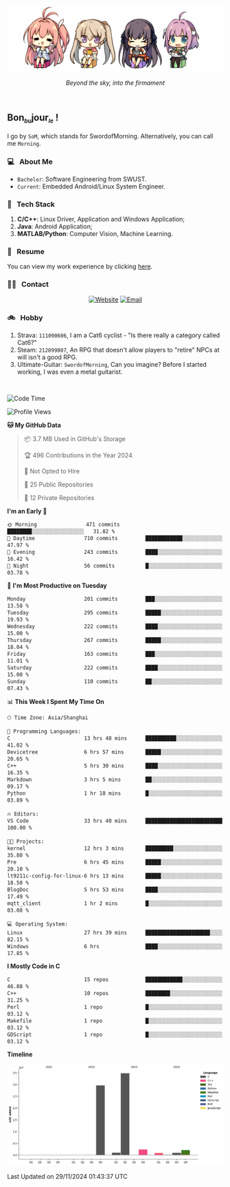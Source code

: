 <img src="./pic/Aokana.png">
<p align="center"><em>Beyond the sky, into the firmament</em></p>

<br/>

## Bon<sub><em><font size=2>bu</font></em></sub>jour<sub><em><font size=2>le</font></em></sub> !

I go by `SoM`, which stands for SwordofMorning. Alternatively, you can call me `Morning`.

### 💻 &nbsp; About Me

- `Bachelor`: Software Engineering from SWUST.
- `Current`: Embedded Android/Linux System Engineer.

### 🔧 &nbsp; Tech Stack

1. **C/C++**: Linux Driver, Application and Windows Application;
2. **Java**: Android Application;
3. **MATLAB/Python**: Computer Vision, Machine Learning.

### 📝 &nbsp; Resume

You can view my work experience by clicking <a href="https://swordofmorning.com/index.php/contact/">here</a>.

### 🤝🏻 &nbsp; Contact

<p align="center">
<a href="https://swordofmorning.com/"><img alt="Website" src="https://img.shields.io/badge/Website-swordofmorning.com-blue?style=flat-square&logo=google-chrome"></a>
<a href="mailto:master@xiaojintao.email
"><img alt="Email" src="https://img.shields.io/badge/Email-master@xiaojintao.email-blue?style=flat-square&logo=gmail"></a>
</p>

### 🚲 &nbsp; Hobby

1. Strava: `111090606`, I am a Cat6 cyclist - "Is there really a category called Cat6?"
2. Steam: `212899807`, An RPG that doesn't allow players to "retire" NPCs at will isn't a good RPG.
3. Ultimate-Guitar: `SwordofMorning`, Can you imagine? Before I started working, I was even a metal guitarist.

<br/>

<!--START_SECTION:waka-->
![Code Time](http://img.shields.io/badge/Code%20Time-404%20hrs%2038%20mins-blue)

![Profile Views](http://img.shields.io/badge/Profile%20Views-0-blue)

**🐱 My GitHub Data** 

> 📦 3.7 MB Used in GitHub's Storage 
 > 
> 🏆 496 Contributions in the Year 2024
 > 
> 🚫 Not Opted to Hire
 > 
> 📜 25 Public Repositories 
 > 
> 🔑 12 Private Repositories 
 > 
**I'm an Early 🐤** 

```text
🌞 Morning                471 commits         ████████░░░░░░░░░░░░░░░░░   31.82 % 
🌆 Daytime                710 commits         ████████████░░░░░░░░░░░░░   47.97 % 
🌃 Evening                243 commits         ████░░░░░░░░░░░░░░░░░░░░░   16.42 % 
🌙 Night                  56 commits          █░░░░░░░░░░░░░░░░░░░░░░░░   03.78 % 
```
📅 **I'm Most Productive on Tuesday** 

```text
Monday                   201 commits         ███░░░░░░░░░░░░░░░░░░░░░░   13.58 % 
Tuesday                  295 commits         █████░░░░░░░░░░░░░░░░░░░░   19.93 % 
Wednesday                222 commits         ████░░░░░░░░░░░░░░░░░░░░░   15.00 % 
Thursday                 267 commits         █████░░░░░░░░░░░░░░░░░░░░   18.04 % 
Friday                   163 commits         ███░░░░░░░░░░░░░░░░░░░░░░   11.01 % 
Saturday                 222 commits         ████░░░░░░░░░░░░░░░░░░░░░   15.00 % 
Sunday                   110 commits         ██░░░░░░░░░░░░░░░░░░░░░░░   07.43 % 
```


📊 **This Week I Spent My Time On** 

```text
🕑︎ Time Zone: Asia/Shanghai

💬 Programming Languages: 
C                        13 hrs 48 mins      ██████████░░░░░░░░░░░░░░░   41.02 % 
Devicetree               6 hrs 57 mins       █████░░░░░░░░░░░░░░░░░░░░   20.65 % 
C++                      5 hrs 30 mins       ████░░░░░░░░░░░░░░░░░░░░░   16.35 % 
Markdown                 3 hrs 5 mins        ██░░░░░░░░░░░░░░░░░░░░░░░   09.17 % 
Python                   1 hr 18 mins        █░░░░░░░░░░░░░░░░░░░░░░░░   03.89 % 

🔥 Editors: 
VS Code                  33 hrs 40 mins      █████████████████████████   100.00 % 

🐱‍💻 Projects: 
kernel                   12 hrs 3 mins       █████████░░░░░░░░░░░░░░░░   35.80 % 
Pre                      6 hrs 45 mins       █████░░░░░░░░░░░░░░░░░░░░   20.10 % 
lt9211c-config-for-linux-6 hrs 13 mins       █████░░░░░░░░░░░░░░░░░░░░   18.50 % 
BlogDoc                  5 hrs 53 mins       ████░░░░░░░░░░░░░░░░░░░░░   17.49 % 
mqtt_client              1 hr 2 mins         █░░░░░░░░░░░░░░░░░░░░░░░░   03.08 % 

💻 Operating System: 
Linux                    27 hrs 39 mins      █████████████████████░░░░   82.15 % 
Windows                  6 hrs               ████░░░░░░░░░░░░░░░░░░░░░   17.85 % 
```

**I Mostly Code in C** 

```text
C                        15 repos            ████████████░░░░░░░░░░░░░   46.88 % 
C++                      10 repos            ████████░░░░░░░░░░░░░░░░░   31.25 % 
Perl                     1 repo              █░░░░░░░░░░░░░░░░░░░░░░░░   03.12 % 
Makefile                 1 repo              █░░░░░░░░░░░░░░░░░░░░░░░░   03.12 % 
GDScript                 1 repo              █░░░░░░░░░░░░░░░░░░░░░░░░   03.12 % 
```



**Timeline**

![Lines of Code chart](https://raw.githubusercontent.com/SwordofMorning/SwordofMorning/main/assets/bar_graph.png)


 Last Updated on 29/11/2024 01:43:37 UTC
<!--END_SECTION:waka-->
